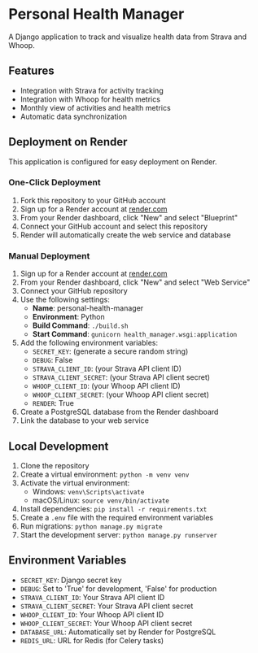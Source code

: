 # Personal Health Manager

A Django application to track and visualize health data from Strava and Whoop.

## Features

- Integration with Strava for activity tracking
- Integration with Whoop for health metrics
- Monthly view of activities and health metrics
- Automatic data synchronization

## Deployment on Render

This application is configured for easy deployment on Render.

### One-Click Deployment

1. Fork this repository to your GitHub account
2. Sign up for a Render account at [render.com](https://render.com)
3. From your Render dashboard, click "New" and select "Blueprint"
4. Connect your GitHub account and select this repository
5. Render will automatically create the web service and database

### Manual Deployment

1. Sign up for a Render account at [render.com](https://render.com)
2. From your Render dashboard, click "New" and select "Web Service"
3. Connect your GitHub repository
4. Use the following settings:
   - **Name**: personal-health-manager
   - **Environment**: Python
   - **Build Command**: `./build.sh`
   - **Start Command**: `gunicorn health_manager.wsgi:application`
5. Add the following environment variables:
   - `SECRET_KEY`: (generate a secure random string)
   - `DEBUG`: False
   - `STRAVA_CLIENT_ID`: (your Strava API client ID)
   - `STRAVA_CLIENT_SECRET`: (your Strava API client secret)
   - `WHOOP_CLIENT_ID`: (your Whoop API client ID)
   - `WHOOP_CLIENT_SECRET`: (your Whoop API client secret)
   - `RENDER`: True
6. Create a PostgreSQL database from the Render dashboard
7. Link the database to your web service

## Local Development

1. Clone the repository
2. Create a virtual environment: `python -m venv venv`
3. Activate the virtual environment:
   - Windows: `venv\Scripts\activate`
   - macOS/Linux: `source venv/bin/activate`
4. Install dependencies: `pip install -r requirements.txt`
5. Create a `.env` file with the required environment variables
6. Run migrations: `python manage.py migrate`
7. Start the development server: `python manage.py runserver`

## Environment Variables

- `SECRET_KEY`: Django secret key
- `DEBUG`: Set to 'True' for development, 'False' for production
- `STRAVA_CLIENT_ID`: Your Strava API client ID
- `STRAVA_CLIENT_SECRET`: Your Strava API client secret
- `WHOOP_CLIENT_ID`: Your Whoop API client ID
- `WHOOP_CLIENT_SECRET`: Your Whoop API client secret
- `DATABASE_URL`: Automatically set by Render for PostgreSQL
- `REDIS_URL`: URL for Redis (for Celery tasks)
